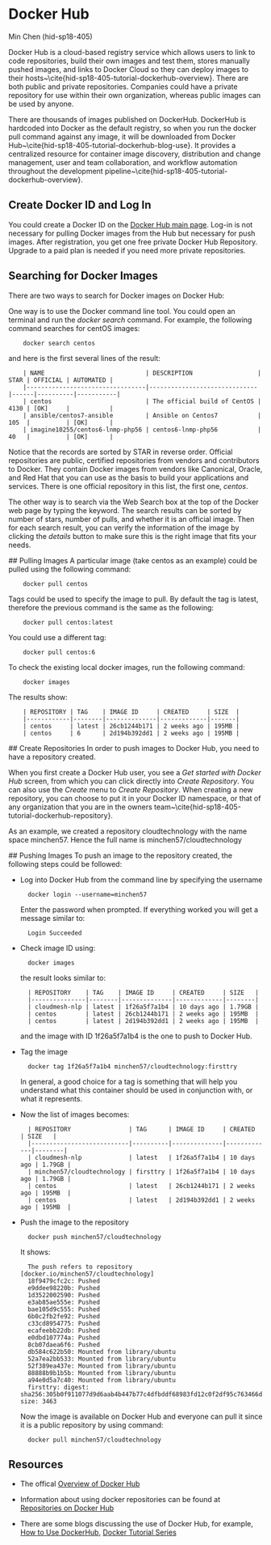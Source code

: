 # Docker Hub

Min Chen (hid-sp18-405) 

Docker Hub is a cloud-based registry service which allows users to link to code repositories, build their own images and test them, stores manually pushed images, and links to Docker Cloud so they can deploy images to their hosts~\cite{hid-sp18-405-tutorial-dockerhub-overview}. There are both public and private repositories. Companies could have a private repository for use within their own organization, whereas public images can be used by anyone. 

There are thousands of images published on DockerHub. DockerHub is hardcoded into Docker as the default registry, so when you run the docker pull command against any image, it will be downloaded from Docker Hub~\cite{hid-sp18-405-tutorial-dockerhub-blog-use}. It provides a centralized resource for container image discovery, distribution and change management, user and team collaboration, and workflow automation throughout the development pipeline~\cite{hid-sp18-405-tutorial-dockerhub-overview}.

## Create Docker ID and Log In
You could create a Docker ID on the [Docker Hub main page](https://hub.docker.com/). Log-in is not necessary for pulling Docker images from the Hub but necessary for push images. After registration, you get one free private Docker Hub Repository. Upgrade to a paid plan is needed if you need more private repositories.

## Searching for Docker Images
There are two ways to search for Docker images on Docker Hub:

One way is to use the Docker command line tool. You could open an terminal and run the *docker search* command. For example, the following command searches for centOS images:

        docker search centos

and here is the first several lines of the result:

        | NAME                            | DESCRIPTION                  | STAR | OFFICIAL | AUTOMATED |
        |---------------------------------|------------------------------|------|----------|-----------|
        | centos                          | The official build of CentOS | 4130 | [OK]     |           |
        | ansible/centos7-ansible         | Ansible on Centos7           | 105  |          | [OK]      |
        | imagine10255/centos6-lnmp-php56 | centos6-lnmp-php56           | 40   |          | [OK]      |

Notice that the records are sorted by STAR in reverse order. Official repositories are public, certified repositories from vendors and contributors to Docker. They contain Docker images from vendors like Canonical, Oracle, and Red Hat that you can use as the basis to build your applications and services. There is one official repository in this list, the first one, *centos*. 

The other way is to search via the Web Search box at the top of the Docker web page by typing the keyword. The search results can be sorted by number of stars, number of pulls, and whether it is an official image. Then for each search result, you can verify the information of the image by clicking the *details* button to make sure this is the right image that fits your needs. 

## Pulling Images
A particular image (take centos as an example) could be pulled using the following command:

        docker pull centos

Tags could be used to specify the image to pull. By default the tag is latest, therefore the previous command is the same as the following:

        docker pull centos:latest

You could use a different tag:
        
        docker pull centos:6

To check the existing local docker images, run the following command:

        docker images

The results show:

        | REPOSITORY | TAG    | IMAGE ID     | CREATED     | SIZE  |
        |------------|--------|--------------|-------------|-------|
        | centos     | latest | 26cb1244b171 | 2 weeks ago | 195MB |
        | centos     | 6      | 2d194b392dd1 | 2 weeks ago | 195MB |


## Create Repositories
In order to push images to Docker Hub, you need to have a repository created. 

When you first create a Docker Hub user, you see a *Get started with Docker Hub* screen, from which you can click directly into *Create Repository*. You can also use the *Create* menu to *Create Repository*. When creating a new repository, you can choose to put it in your Docker ID namespace, or that of any organization that you are in the owners team~\cite{hid-sp18-405-tutorial-dockerhub-repository}. 

As an example, we created a repository cloudtechnology with the name space minchen57. Hence the full name is minchen57/cloudtechnology


## Pushing Images
To push an image to the repository created, the following steps could be followed:

* Log into Docker Hub from the command line by specifying the username

        docker login --username=minchen57

    Enter the password when prompted. If everything worked you will get a message similar to:

        Login Succeeded

* Check image ID using:

        docker images

    the result looks similar to:

        | REPOSITORY    | TAG    | IMAGE ID     | CREATED     | SIZE   |
        |---------------|--------|--------------|-------------|--------|
        | cloudmesh-nlp | latest | 1f26a5f7a1b4 | 10 days ago | 1.79GB |
        | centos        | latest | 26cb1244b171 | 2 weeks ago | 195MB  |
        | centos        | latest | 2d194b392dd1 | 2 weeks ago | 195MB  |

    and the image with ID 1f26a5f7a1b4 is the one to push to Docker Hub.

* Tag the image

        docker tag 1f26a5f7a1b4 minchen57/cloudtechnology:firsttry

    In general, a good choice for a tag is something that will help you understand what this container should be used in conjunction with, or what it represents.

* Now the list of images becomes:
        
        | REPOSITORY                | TAG      | IMAGE ID     | CREATED     | SIZE   |
        |---------------------------|----------|--------------|-------------|--------|
        | cloudmesh-nlp             | latest   | 1f26a5f7a1b4 | 10 days ago | 1.79GB |
        | minchen57/cloudtechnology | firsttry | 1f26a5f7a1b4 | 10 days ago | 1.79GB |
        | centos                    | latest   | 26cb1244b171 | 2 weeks ago | 195MB  |
        | centos                    | latest   | 2d194b392dd1 | 2 weeks ago | 195MB  |


* Push the image to the repository
        
        docker push minchen57/cloudtechnology

    It shows: 

        The push refers to repository [docker.io/minchen57/cloudtechnology]
        18f9479cfc2c: Pushed 
        e9ddee98220b: Pushed 
        1d3522002590: Pushed 
        e3ab85ae555e: Pushed 
        bae105d9c555: Pushed 
        6b0c2fb2fe92: Pushed 
        c33cd8954775: Pushed 
        ecafeebb22db: Pushed 
        e0dbd107774a: Pushed 
        8cb07daea6f6: Pushed 
        db584c622b50: Mounted from library/ubuntu 
        52a7ea2bb533: Mounted from library/ubuntu 
        52f389ea437e: Mounted from library/ubuntu 
        88888b9b1b5b: Mounted from library/ubuntu 
        a94e0d5a7c40: Mounted from library/ubuntu 
        firsttry: digest: sha256:305b0f911077d9d6aab4b447b77c4dfbddf68983fd12c0f2df95c763466d3588 size: 3463

    Now the image is available on Docker Hub and everyone can pull it since it is a public repository by using command: 

        docker pull minchen57/cloudtechnology

## Resources

* The offical [Overview of Docker Hub](https://docs.docker.com/docker-hub/#use-official-repositories)

* Information about using docker repositories can be found at [Repositories on Docker Hub](https://docs.docker.com/docker-hub/repos/)

* There are some blogs discussing the use of Docker Hub, for example, [How to Use DockerHub](https://www.linux.com/blog/learn/intro-to-linux/2018/1/how-use-dockerhub), [Docker Tutorial Series](https://rominirani.com/docker-tutorial-series-part-4-docker-hub-b51fb545dd8e)





